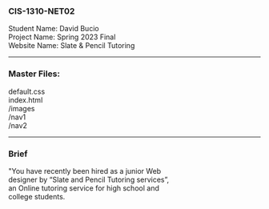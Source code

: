 <h3> CIS-1310-NET02 </h3>
Student Name: David Bucio <br>
Project Name: Spring 2023 Final <br>
Website Name: Slate & Pencil Tutoring <br>
<hr>
<h3> Master Files: </h3>
default.css <br>
index.html <br>
/images <br>
/nav1 <br>
/nav2 <br>
<hr>
<h3> Brief </h3>
"You have recently been hired as a junior Web <br>
designer by “Slate and Pencil Tutoring services”, <br>
an Online tutoring service for high school and <br>
college students.